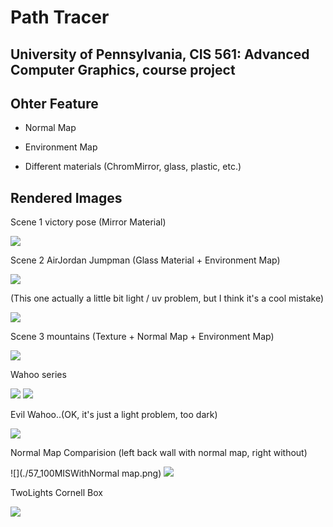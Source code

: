 Path Tracer
======================

University of Pennsylvania, CIS 561: Advanced Computer Graphics, course project
------------


Ohter Feature
------------

- Normal Map

- Environment Map 

- Different materials (ChromMirror, glass, plastic, etc.)


Rendered Images
------------

Scene 1 victory pose (Mirror Material)

![](./53_900MIS_5recur.png) 



Scene 2 AirJordan Jumpman (Glass Material + Environment Map)

![](./63_4.png)

(This one actually a little bit light / uv problem, but I think it's a cool mistake)

![](./63.png)



Scene 3 mountains (Texture + Normal Map + Environment Map)

![](./66.png)



Wahoo series

![](./55_2.png)  ![](./55.png)


Evil Wahoo..(OK, it's just a light problem, too dark)

![](./54_uvProblem.png)



Normal Map Comparision (left back wall with normal map, right without)

![](./57_100MISWithNormal map.png)  ![](./57_100MIS.png)



TwoLights Cornell Box

![](./52_5Recursion.png)







